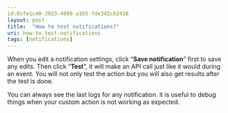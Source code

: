 ```yaml
---
id:8cfe1c40-2923-4909-a1b5-7de342c62438
layout: post
title:  "How to test notifications?"
uri: how-to-test-notifications
tags: [notifications]
---
```

When you edit a notification settings, click “**Save notification**” first to save any edits. Then click “**Test**”, it will make an API call just like it would during an event. You will not only test the action but you will also get results after the test is done.

<!-- more -->

You can always see the last logs for any notification. it is useful to debug things when your custom action is not working as expected.